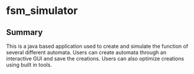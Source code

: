 # fsm_simulator


## Summary
This is a java based application used to create and simulate 
the function of several different automata. Users can create automata
through an interactive GUI and save the creations. Users can also optimize
creations using built in tools.





